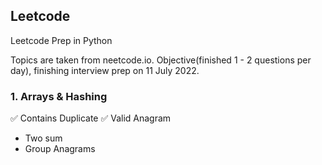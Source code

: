 ## Leetcode

Leetcode Prep in Python

Topics are taken from neetcode.io.
Objective(finished 1 - 2 questions per day), finishing interview prep on 11 July 2022.

### 1. Arrays & Hashing

✅ Contains Duplicate
✅ Valid Anagram
- Two sum
- Group Anagrams

